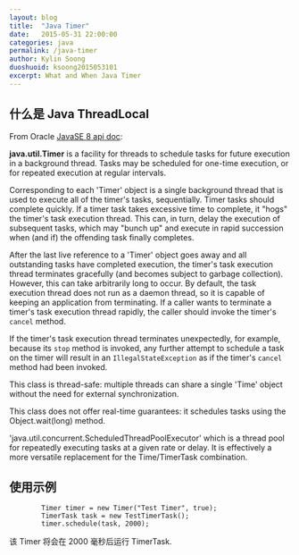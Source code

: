 ```yaml
---
layout: blog
title:  "Java Timer"
date:   2015-05-31 22:00:00
categories: java
permalink: /java-timer
author: Kylin Soong
duoshuoid: ksoong2015053101
excerpt: What and When Java Timer
---
```


## 什么是 Java ThreadLocal

From Oracle [JavaSE 8 api doc](https://docs.oracle.com/javase/8/docs/api/java/util/Timer.html):

**java.util.Timer** is a facility for threads to schedule tasks for future execution in a background thread.  Tasks may be scheduled for one-time execution, or for repeated execution at regular intervals.

Corresponding to each 'Timer' object is a single background thread that is used to execute all of the timer's tasks, sequentially. Timer tasks should complete quickly.  If a timer task takes excessive time to complete, it "hogs" the timer's task execution thread. This can, in turn, delay the execution of subsequent tasks, which may "bunch up" and execute in rapid succession when (and if) the offending task finally completes.

After the last live reference to a 'Timer' object goes away and all outstanding tasks have completed execution, the timer's task execution thread terminates gracefully (and becomes subject to garbage collection).  However, this can take arbitrarily long to occur.  By default, the task execution thread does not run as a daemon thread, so it is capable of keeping an application from terminating.  If a caller wants to terminate a timer's task execution thread rapidly, the caller should invoke the timer's `cancel` method.

If the timer's task execution thread terminates unexpectedly, for example, because its `stop` method is invoked, any further attempt to schedule a task on the timer will result in an `IllegalStateException` as if the timer's `cancel` method had been invoked.

This class is thread-safe: multiple threads can share a single 'Time' object without the need for external synchronization.

This class does not offer real-time guarantees: it schedules tasks using the Object.wait(long) method.

'java.util.concurrent.ScheduledThreadPoolExecutor' which is a thread pool for repeatedly executing tasks at a given rate or delay.  It is effectively a more versatile replacement for the Time/TimerTask combination.

## 使用示例

~~~
        Timer timer = new Timer("Test Timer", true);
        TimerTask task = new TestTimerTask();
        timer.schedule(task, 2000);
~~~

该 Timer 将会在 2000 毫秒后运行 TimerTask.
